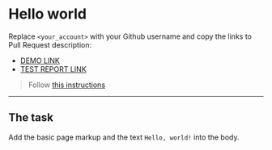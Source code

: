 # Hello world
Replace `<your_account>` with your Github username and copy the links to Pull Request description:
- [DEMO LINK](https://budanov20.github.io/layout_hello-world/)
- [TEST REPORT LINK](https://budanov20.github.io/layout_hello-world/report/html_report/)

> Follow [this instructions](https://mate-academy.github.io/layout_task-guideline/#how-to-solve-the-layout-tasks-on-github)
___

## The task
Add the basic page markup and the text `Hello, world!` into the body.

